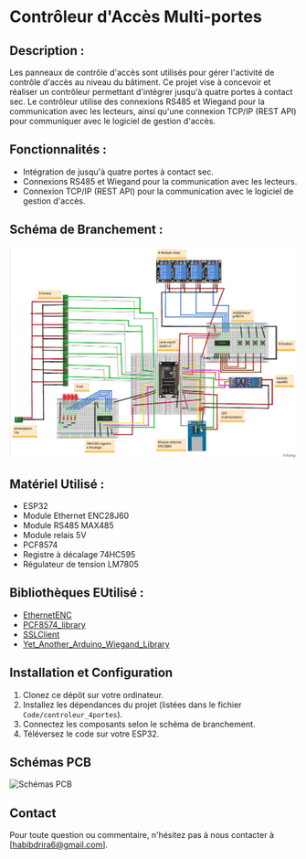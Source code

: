 # Contrôleur d'Accès Multi-portes

## Description :

Les panneaux de contrôle d'accès sont utilisés pour gérer l'activité de contrôle d'accès au niveau du bâtiment. Ce projet vise à concevoir et réaliser un contrôleur permettant d'intégrer jusqu'à quatre portes à contact sec. Le contrôleur utilise des connexions RS485 et Wiegand pour la communication avec les lecteurs, ainsi qu'une connexion TCP/IP (REST API) pour communiquer avec le logiciel de gestion d'accès.

## Fonctionnalités :

- Intégration de jusqu'à quatre portes à contact sec.
- Connexions RS485 et Wiegand pour la communication avec les lecteurs.
- Connexion TCP/IP (REST API) pour la communication avec le logiciel de gestion d'accès.

## Schéma de Branchement :

![Schéma de Branchement](Schema/schema_branchements.png)

## Matériel Utilisé :

- ESP32
- Module Ethernet ENC28J60
- Module RS485 MAX485
- Module relais 5V
- PCF8574
- Registre à décalage 74HC595
- Régulateur de tension LM7805

## Bibliothèques EUtilisé :

- [EthernetENC](https://github.com/JAndrassy/EthernetENCien_vers_github_ethernetenc)
- [PCF8574_library](https://github.com/xreef/PCF8574_library)
- [SSLClient](https://github.com/OPEnSLab-OSU/SSLClient)
- [Yet_Another_Arduino_Wiegand_Library](https://github.com/paulo-raca/YetAnotherArduinoWiegandLibrary)

## Installation et Configuration

1. Clonez ce dépôt sur votre ordinateur.
2. Installez les dépendances du projet (listées dans le fichier `Code/controleur_4portes`).
3. Connectez les composants selon le schéma de branchement.
4. Téléversez le code sur votre ESP32.

## Schémas PCB

![Schémas PCB](Schema/img)

## Contact

Pour toute question ou commentaire, n'hésitez pas à nous contacter à [habibdrira6@gmail.com].
